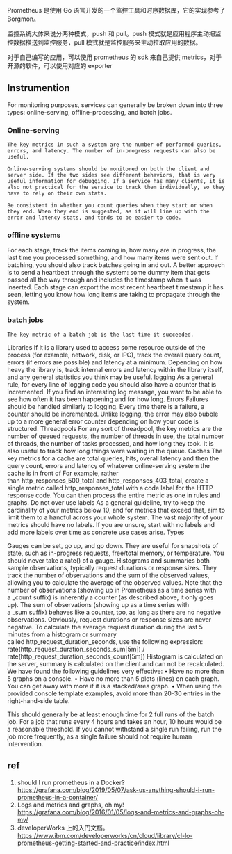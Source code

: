 Prometheus 是使用 Go 语言开发的一个监控工具和时序数据库，它的实现参考了 Borgmon。

监控系统大体来说分两种模式，push 和 pull。push 模式就是应用程序主动把监控数据推送到监控服务，pull 模式就是监控服务来主动拉取应用的数据。

对于自己编写的应用，可以使用 prometheus 的 sdk 来自己提供 metrics，对于开源的软件，可以使用对应的 exporter



## Instrumention

For monitoring purposes, services can generally be broken down into three types: online-serving, offline-processing, and batch jobs.
### Online-serving
    The key metrics in such a system are the number of performed queries, errors, and latency. The number of in-progress requests can also be useful.

    Online-serving systems should be monitored on both the client and server side. If the two sides see different behaviors, that is very useful information for debugging. If a service has many clients, it is also not practical for the service to track them individually, so they have to rely on their own stats.

    Be consistent in whether you count queries when they start or when they end. When they end is suggested, as it will line up with the error and latency stats, and tends to be easier to code.
### offline systems
For each stage, track the items coming in, how many are in progress, the last time you processed something, and how many items were sent out. If batching, you should also track batches going in and out.
A better approach is to send a heartbeat through the system: some dummy item that gets passed all the way through and includes the timestamp when it was inserted. Each stage can export the most recent heartbeat timestamp it has seen, letting you know how long items are taking to propagate through the system.

### batch jobs
    The key metric of a batch job is the last time it succeeded.

Libraries
If it is a library used to access some resource outside of the process (for example, network, disk, or IPC), track the overall query count, errors (if errors are possible) and latency at a minimum.
Depending on how heavy the library is, track internal errors and latency within the library itself, and any general statistics you think may be useful.
logging
As a general rule, for every line of logging code you should also have a counter that is incremented. If you find an interesting log message, you want to be able to see how often it has been happening and for how long.
Errors
Failures should be handled similarly to logging. Every time there is a failure, a counter should be incremented. Unlike logging, the error may also bubble up to a more general error counter depending on how your code is structured.
Threadpools
For any sort of threadpool, the key metrics are the number of queued requests, the number of threads in use, the total number of threads, the number of tasks processed, and how long they took. It is also useful to track how long things were waiting in the queue.
Caches
The key metrics for a cache are total queries, hits, overall latency and then the query count, errors and latency of whatever online-serving system the cache is in front of
For example, rather than http_responses_500_total and http_responses_403_total, create a single metric called http_responses_total with a code label for the HTTP response code. You can then process the entire metric as one in rules and graphs.
Do not over use labels
As a general guideline, try to keep the cardinality of your metrics below 10, and for metrics that exceed that, aim to limit them to a handful across your whole system. The vast majority of your metrics should have no labels.
If you are unsure, start with no labels and add more labels over time as concrete use cases arise.
Types

Gauges can be set, go up, and go down. They are useful for snapshots of state, such as in-progress requests, free/total memory, or temperature. You should never take a rate() of a gauge.
Histograms and summaries both sample observations, typically request durations or response sizes. They track the number of observations and the sum of the observed values, allowing you to calculate the average of the observed values. Note that the number of observations (showing up in Prometheus as a time series with a _count suffix) is inherently a counter (as described above, it only goes up). The sum of observations (showing up as a time series with a _sum suffix) behaves like a counter, too, as long as there are no negative observations. Obviously, request durations or response sizes are never negative.
To calculate the average request duration during the last 5 minutes from a histogram or summary called http_request_duration_seconds, use the following expression:
  rate(http_request_duration_seconds_sum[5m])
/
  rate(http_request_duration_seconds_count[5m])
Histogram is calculated on the server, summary is calculated on the client and can not be recalculated.
We have found the following guidelines very effective:
	• Have no more than 5 graphs on a console.
	• Have no more than 5 plots (lines) on each graph. You can get away with more if it is a stacked/area graph.
	• When using the provided console template examples, avoid more than 20-30 entries in the right-hand-side table.

This should generally be at least enough time for 2 full runs of the batch job. For a job that runs every 4 hours and takes an hour, 10 hours would be a reasonable threshold. If you cannot withstand a single run failing, run the job more frequently, as a single failure should not require human intervention.

## ref

1. should I run prometheus in a Docker? https://grafana.com/blog/2019/05/07/ask-us-anything-should-i-run-prometheus-in-a-container/
2. Logs and metrics and graphs, oh my! https://grafana.com/blog/2016/01/05/logs-and-metrics-and-graphs-oh-my/
3. developerWorks 上的入门文档。https://www.ibm.com/developerworks/cn/cloud/library/cl-lo-prometheus-getting-started-and-practice/index.html